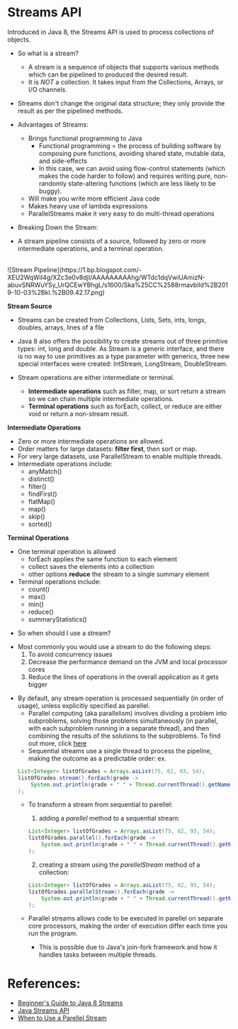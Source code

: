 # Streams API
Introduced in Java 8, the Streams API is used to process collections of objects. 

* So what is a stream?
    - A stream is a sequence of objects that supports various methods which can be pipelined to produced the desired result.
    - It is *NOT* a collection. It takes input from the Collections, Arrays, or I/O channels.

* Streams don't change the original data structure; they only provide the result as per the pipelined methods.

* Advantages of Streams:
    - Brings functional programming to Java
        - Functional programming = the process of building software by composing pure functions, avoiding shared state, mutable data, and side-effects
        - In this case, we can avoid using flow-control statements (which makes the code harder to follow) and requires writing pure, non-randomly state-altering functions (which are less likely to be buggy).
    - Will make you write more efficient Java code
    - Makes heavy use of lambda expressions
    - ParallelStreams make it very easy to do multi-thread operations

* Breaking Down the Stream:
- A stream pipeline consists of a source, followed by zero or more intermediate operations, and a terminal operation.
<br>
![Stream Pipeline](https://1.bp.blogspot.com/-XEU2WqWiI4g/XZc3e0v8djI/AAAAAAAAAhg/WTdc1dqVwiUAmizN-abuvSNRWuYSy_UrQCEwYBhgL/s1600/Ska%25CC%2588rmavbild%2B2019-10-03%2Bkl.%2B09.42.17.png)
<br>

**Stream Source**
* Streams can be created from Collections, Lists, Sets, ints, longs, doubles, arrays, lines of a file
* Java 8 also offers the possibility to create streams out of three primitive types: int, long and double. As Stream<T> is a generic interface, and there is no way to use primitives as a type parameter with generics, three new special interfaces were created: IntStream, LongStream, DoubleStream.

* Stream operations are either intermediate or terminal.
    - **Intermediate operations** such as filter, map, or sort return a stream so we can chain multiple intermediate operations.
    - **Terminal operations** such as forEach, collect, or reduce are either void or return a non-stream result.

**Intermediate Operations**
- Zero or more intermediate operations are allowed.
- Order matters for large datasets: **filter first**, then sort or map.
- For very large datasets, use ParallelStream to enable multiple threads.
- Intermediate operations include:
    - anyMatch()
    - distinct()
    - filter()
    - findFirst()
    - flatMap()
    - map()
    - skip()
    - sorted()

**Terminal Operations**
- One terminal operation is allowed
    - forEach applies the same function to each element 
    - collect saves the elements into a collection
    - other options **reduce** the stream to a single summary element
- Terminal operations include:
    - count()
    - max()
    - min()
    - reduce()
    - summaryStatistics()

* So when should I use a stream?
- Most commonly you would use a stream to do the following steps:
    1. To avoid concurrency issues
    2. Decrease the performance demand on the JVM and local processor cores
    3. Reduce the lines of operations in the overall application as it gets bigger

* By default, any stream operation is processed sequentially (in order of usage), unless explicitly specified as parellel.
    - Parallel computing (aka parallelism) involves dividing a problem into subproblems, solving those problems simultaneously (in parallel, with each subproblem running in a separate thread), and then combining the results of the solutions to the subproblems. To find out more, click [here](https://docs.oracle.com/javase/tutorial/collections/streams/parallelism.html)
    - Sequential streams use a single thread to process the pipeline, making the outcome as a predictable order:
    ex.
    ```java
    List<Integer> listOfGrades = Arrays.asList(75, 62, 93, 54);
    listOfGrades.stream().forEach(grade ->
        System.out.println(grade + " " + Thread.currentThread().getName())
    );
    ```
    - To transform a stream from sequential to parellel:
        1. adding a *parellel* method to a sequential stream:
        ```java
        List<Integer> listOfGrades = Arrays.asList(75, 62, 93, 54);
        listOfGrades.parallel().forEach(grade ->
            System.out.println(grade + " " + Thread.currentThread().getName())
        );
        ```

        2. creating a stream using the *parellelStream* method of a collection:
        ```java
        List<Integer> listOfGrades = Arrays.asList(75, 62, 93, 54);
        listOfGrades.parallelStream().forEach(grade ->
            System.out.println(grade + " " + Thread.currentThread().getName())
        );
        ```
    - Parallel streams allows code to be executed in parellel on separate core processors, making the order of execution differ each time you run the program.
        - This is possible due to Java's join-fork framework and how it handles tasks between multiple threads.

# References:
- [Beginner's Guide to Java 8 Streams](https://javaconceptoftheday.com/java-8-streams-beginners-guide/)
- [Java Streams API](https://techblogstation.com/java/java-stream-api/)
- [When to Use a Parellel Stream](https://www.baeldung.com/java-when-to-use-parallel-stream)